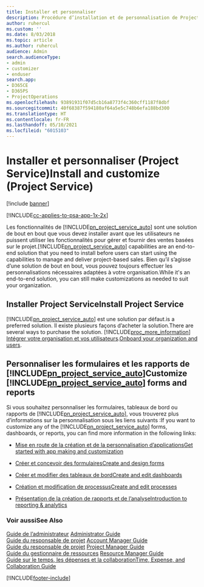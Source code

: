 ```yaml
---
title: Installer et personnaliser
description: Procédure d’installation et de personnalisation de Project Service
author: ruhercul
ms.custom: ''
ms.date: 8/03/2018
ms.topic: article
ms.author: ruhercul
audience: Admin
search.audienceType:
- admin
- customizer
- enduser
search.app:
- D365CE
- D365PS
- ProjectOperations
ms.openlocfilehash: 93891931f07d5cb16a8773f4c360cff1187f8dbf
ms.sourcegitcommit: 40f68387f594180af64a5e5c748b6efa188bd300
ms.translationtype: HT
ms.contentlocale: fr-FR
ms.lasthandoff: 05/10/2021
ms.locfileid: "6015103"
---
```

# <a name="install-and-customize-project-service"></a><span data-ttu-id="126fa-103">Installer et personnaliser (Project Service)</span><span class="sxs-lookup"><span data-stu-id="126fa-103">Install and customize (Project Service)</span></span>

[!include [banner](../includes/psa-now-project-operations.md)]

[!INCLUDE[cc-applies-to-psa-app-1x-2x](../includes/cc-applies-to-psa-app-1x-2x.md)]

<span data-ttu-id="126fa-104">Les fonctionnalités de [!INCLUDE[pn_project_service_auto](../includes/pn-project-service-auto.md)] sont une solution de bout en bout que vous devez installer avant que les utilisateurs ne puissent utiliser les fonctionnalités pour gérer et fournir des ventes basées sur le projet.</span><span class="sxs-lookup"><span data-stu-id="126fa-104">[!INCLUDE[pn_project_service_auto](../includes/pn-project-service-auto.md)] capabilities are an end-to-end solution that you need to install before users can start using the capabilities to manage and deliver project-based sales.</span></span> <span data-ttu-id="126fa-105">Bien qu’il s’agisse d’une solution de bout en bout, vous pouvez toujours effectuer les personnalisations nécessaires adaptées à votre organisation.</span><span class="sxs-lookup"><span data-stu-id="126fa-105">While it's an end-to-end solution, you can still make customizations as needed to suit your organization.</span></span>  
<!-- TODO: I expect to find the information on how to get and install this here. Please find that and add it here. Same for Project Service.--> 
  
## <a name="install-project-service"></a><span data-ttu-id="126fa-106">Installer Project Service</span><span class="sxs-lookup"><span data-stu-id="126fa-106">Install Project Service</span></span>  
 [!INCLUDE[pn_project_service_auto](../includes/pn-project-service-auto.md)] <span data-ttu-id="126fa-107">est une solution par défaut.</span><span class="sxs-lookup"><span data-stu-id="126fa-107">is a preferred solution.</span></span> <span data-ttu-id="126fa-108">Il existe plusieurs façons d’acheter la solution.</span><span class="sxs-lookup"><span data-stu-id="126fa-108">There are several ways to purchase the solution.</span></span> [!INCLUDE[proc_more_information](../includes/proc-more-information.md)] <span data-ttu-id="126fa-109">[Intégrer votre organisation et vos utilisateurs](/dynamics365/customerengagement/on-premises/admin/onboard-your-organization-and-users-to-dynamics-365-online).</span><span class="sxs-lookup"><span data-stu-id="126fa-109">[Onboard your organization and users](/dynamics365/customerengagement/on-premises/admin/onboard-your-organization-and-users-to-dynamics-365-online).</span></span>  
  
## <a name="customize-pn_project_service_auto-forms-and-reports"></a><span data-ttu-id="126fa-110">Personnaliser les formulaires et les rapports de [!INCLUDE[pn_project_service_auto](../includes/pn-project-service-auto.md)]</span><span class="sxs-lookup"><span data-stu-id="126fa-110">Customize [!INCLUDE[pn_project_service_auto](../includes/pn-project-service-auto.md)] forms and reports</span></span>  
 <span data-ttu-id="126fa-111">Si vous souhaitez personnaliser les formulaires, tableaux de bord ou rapports de [!INCLUDE[pn_project_service_auto](../includes/pn-project-service-auto.md)], vous trouverez plus d’informations sur la personnalisation sous les liens suivants :</span><span class="sxs-lookup"><span data-stu-id="126fa-111">If you want to customize any of the [!INCLUDE[pn_project_service_auto](../includes/pn-project-service-auto.md)] forms, dashboards, or reports, you can find more information in the following links:</span></span>  
  
- [<span data-ttu-id="126fa-112">Mise en route de la création et de la personnalisation d’applications</span><span class="sxs-lookup"><span data-stu-id="126fa-112">Get started with app making and customization</span></span>](/dynamics365/customerengagement/on-premises/customize/getting-started-customization)  
  
- [<span data-ttu-id="126fa-113">Créer et concevoir des formulaires</span><span class="sxs-lookup"><span data-stu-id="126fa-113">Create and design forms</span></span>](/dynamics365/customerengagement/on-premises/customize/create-design-forms)  
  
- [<span data-ttu-id="126fa-114">Créer et modifier des tableaux de bord</span><span class="sxs-lookup"><span data-stu-id="126fa-114">Create and edit dashboards</span></span>](/dynamics365/customerengagement/on-premises/customize/create-edit-dashboards)  
  
- [<span data-ttu-id="126fa-115">Création et modification de processus</span><span class="sxs-lookup"><span data-stu-id="126fa-115">Create and edit processes</span></span>](/dynamics365/customerengagement/on-premises/customize/guide-staff-through-common-tasks-processes)  
  
- [<span data-ttu-id="126fa-116">Présentation de la création de rapports et de l’analyse</span><span class="sxs-lookup"><span data-stu-id="126fa-116">Introduction to reporting & analytics</span></span>](/dynamics365/customerengagement/on-premises/analytics/reporting-analytics-with-dynamics-365)  
  
### <a name="see-also"></a><span data-ttu-id="126fa-117">Voir aussi</span><span class="sxs-lookup"><span data-stu-id="126fa-117">See Also</span></span>  
 <span data-ttu-id="126fa-118">[Guide de l’administrateur](../psa/admin-guide.md) </span><span class="sxs-lookup"><span data-stu-id="126fa-118">[Administrator Guide](../psa/admin-guide.md) </span></span>  
 <span data-ttu-id="126fa-119">[Guide du responsable de projet](../psa/account-manager-guide.md) </span><span class="sxs-lookup"><span data-stu-id="126fa-119">[Account Manager Guide](../psa/account-manager-guide.md) </span></span>  
 <span data-ttu-id="126fa-120">[Guide du responsable de projet](../psa/project-manager-guide.md) </span><span class="sxs-lookup"><span data-stu-id="126fa-120">[Project Manager Guide](../psa/project-manager-guide.md) </span></span>  
 <span data-ttu-id="126fa-121">[Guide du gestionnaire de ressources](../psa/resource-manager-guide.md) </span><span class="sxs-lookup"><span data-stu-id="126fa-121">[Resource Manager Guide](../psa/resource-manager-guide.md) </span></span>  
 [<span data-ttu-id="126fa-122">Guide sur le temps, les dépenses et la collaboration</span><span class="sxs-lookup"><span data-stu-id="126fa-122">Time, Expense, and Collaboration Guide</span></span>](../psa/time-expense-collaboration-guide.md)


[!INCLUDE[footer-include](../includes/footer-banner.md)]